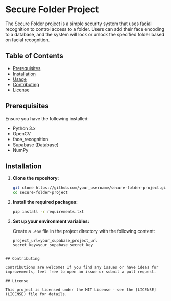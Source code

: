 # Secure Folder Project

The Secure Folder project is a simple security system that uses facial recognition to control access to a folder. Users can add their face encoding to a database, and the system will lock or unlock the specified folder based on facial recognition.

## Table of Contents

- [Prerequisites](#prerequisites)
- [Installation](#installation)
- [Usage](#usage)
- [Contributing](#contributing)
- [License](#license)

## Prerequisites

Ensure you have the following installed:

- Python 3.x
- OpenCV
- face_recognition
- Supabase (Database)
- NumPy

## Installation

1. **Clone the repository:**

    ```bash
    git clone https://github.com/your_username/secure-folder-project.git
    cd secure-folder-project
    ```

2. **Install the required packages:**

    ```bash
    pip install -r requirements.txt
    ```

3. **Set up your environment variables:**

    Create a `.env` file in the project directory with the following content:

    ```env
    project_url=your_supabase_project_url
    secret_key=your_supabase_secret_key
    ```
  ```

## Contributing

Contributions are welcome! If you find any issues or have ideas for improvements, feel free to open an issue or submit a pull request.

## License

This project is licensed under the MIT License - see the [LICENSE](LICENSE) file for details.
